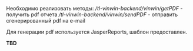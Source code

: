 Необходимо реализовать методы:
*/tl-vinwin-backend/vinwin/getPDF* - получить pdf отчета
*/tl-vinwin-backend/vinwin/sendPDF* - отправить сгенерированный pdf на e-mail

Для генерации pdf используется JasperReports, шаблон предоставлен.

**TBD**
